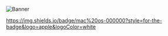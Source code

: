 ![Banner](https://user-images.githubusercontent.com/69584395/172561248-c22303fa-6676-4039-a3c3-113ddb4b230a.png)

https://img.shields.io/badge/mac%20os-000000?style=for-the-badge&logo=apple&logoColor=white
